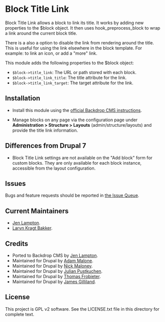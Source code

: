 Block Title Link
================

Block Title Link allows a block to link its title. It works by adding new
properties to the $block object. It then uses hook_preprocess_block to wrap a
link around the current block title.

There is a also a option to disable the link from rendering around the title.
This is useful for using the link elsewhere in the block template. For example:
to link an icon, or add a "more" link.

This module adds the following properties to the $block object:
  - `$block->title_link`: The URL or path stored with each block.
  - `$block->title_link_title`: The title attribute for the link.
  - `$block->title_link_target`: The target attribute for the link.


Installation <!-- This section is required. -->
------------

- Install this module using the [official Backdrop CMS instructions](https://docs.backdropcms.org/documentation/extend-with-modules).

- Manage blocks on any page via the configuration page under **Administration >
  Structure > Layouts** (admin/structure/layouts) and provide the title link
  information.


Differences from Drupal 7 <!-- Do not include if there are no differences. -->
-------------------------

- Block Title Link settings are not available on the "Add block" form for custom
  blocks. They are only available for each block instance, accessible from the
  layout configuration.

Issues <!-- This section is required. -->
------

Bugs and feature requests should be reported in [the Issue Queue](https://github.com/backdrop-contrib/block_titlelink/issues).

Current Maintainers <!-- This section is required. -->
-------------------

- [Jen Lampton](https://github.com/jenlampton).
- [Laryn Kragt Bakker](https://github.com/laryn).

Credits <!-- This section is required. -->
-------

- Ported to Backdrop CMS by [Jen Lampton](https://github.com/jenlampton).
- Maintained for Drupal by [Adam Malone](https://drupal.org/adammalone).
- Maintained for Drupal by [Nick Maloney](https://drupal.org/ngmaloney).
- Maintained for Drupal by [Julian Pustkuchen](https://drupal.org/Anybody).
- Maintained for Drupal by [Thomas Frobieter](https://drupal.org/thomas.frobieter).
- Maintained for Drupal by [James Gilliland](https://drupal.org/neclimdul).

License <!-- This section is required. -->
-------

This project is GPL v2 software.
See the LICENSE.txt file in this directory for complete text.
